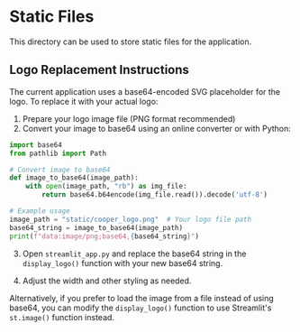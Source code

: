 # Static Files

This directory can be used to store static files for the application.

## Logo Replacement Instructions

The current application uses a base64-encoded SVG placeholder for the logo. To replace it with your actual logo:

1. Prepare your logo image file (PNG format recommended)
2. Convert your image to base64 using an online converter or with Python:

```python
import base64
from pathlib import Path

# Convert image to base64
def image_to_base64(image_path):
    with open(image_path, "rb") as img_file:
        return base64.b64encode(img_file.read()).decode('utf-8')

# Example usage
image_path = "static/cooper_logo.png"  # Your logo file path
base64_string = image_to_base64(image_path)
print(f"data:image/png;base64,{base64_string}")
```

3. Open `streamlit_app.py` and replace the base64 string in the `display_logo()` function with your new base64 string.

4. Adjust the width and other styling as needed.

Alternatively, if you prefer to load the image from a file instead of using base64, you can modify the `display_logo()` function to use Streamlit's `st.image()` function instead.
